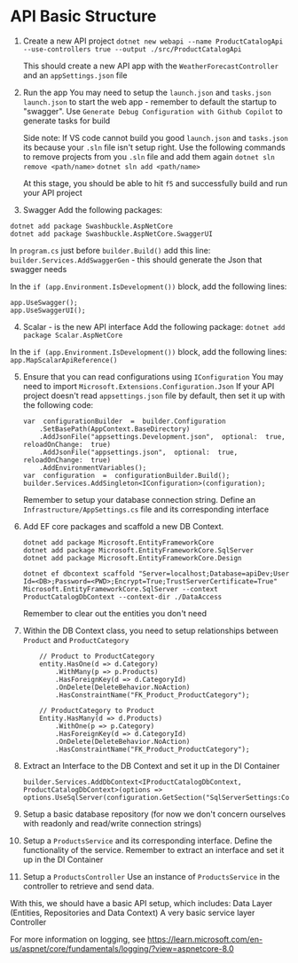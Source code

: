 # API Basic Structure

1. Create a new API project
`dotnet new webapi --name ProductCatalogApi --use-controllers true --output ./src/ProductCatalogApi`

	This should create a new API app with the `WeatherForecastController` and an `appSettings.json` file

2. Run the app
You may need to setup the `launch.json` and `tasks.json`
`launch.json` to start the web app - remember to default the startup to "swagger".
Use `Generate Debug Configuration with Github Copilot` to generate tasks for build

	Side note: If VS code cannot build you good `launch.json` and `tasks.json` its because your `.sln` file isn't setup right. Use the following commands to remove projects from you `.sln` file and add them again
	`dotnet sln remove <path/name>`
	`dotnet sln add <path/name>`

	At this stage, you should be able to hit `f5` and successfully build and run your API project

3. Swagger
Add the following packages:
```
dotnet add package Swashbuckle.AspNetCore
dotnet add package Swashbuckle.AspNetCore.SwaggerUI
```
In `program.cs` just before `builder.Build()` add this line:
`builder.Services.AddSwaggerGen` - this should generate the Json that swagger needs

In the `if (app.Environment.IsDevelopment())` block, add the following lines:
```
app.UseSwagger();
app.UseSwaggerUI();
```

4. Scalar - is the new API interface
Add the following package:
`dotnet add package Scalar.AspNetCore`

In the `if (app.Environment.IsDevelopment())` block, add the following lines:
`app.MapScalarApiReference()`

5. Ensure that you can read configurations using `IConfiguration`
You may need to import `Microsoft.Extensions.Configuration.Json`
If your API project doesn't read `appsettings.json` file by default, then set it up with the following code:
	```
	var  configurationBuilder  =  builder.Configuration
		.SetBasePath(AppContext.BaseDirectory)
		.AddJsonFile("appsettings.Development.json",  optional:  true,  reloadOnChange:  true)
		.AddJsonFile("appsettings.json",  optional:  true,  reloadOnChange:  true)
		.AddEnvironmentVariables();
	var  configuration  =  configurationBuilder.Build();
	builder.Services.AddSingleton<IConfiguration>(configuration);
	```
	Remember to setup your database connection string.
	Define an `Infrastructure/AppSettings.cs` file and its corresponding interface
	
6. Add EF core packages and scaffold a new DB Context.
	```
	dotnet add package Microsoft.EntityFrameworkCore
	dotnet add package Microsoft.EntityFrameworkCore.SqlServer
	dotnet add package Microsoft.EntityFrameworkCore.Design

	dotnet ef dbcontext scaffold "Server=localhost;Database=apiDev;User Id=<DB>;Password=<PWD>;Encrypt=True;TrustServerCertificate=True" Microsoft.EntityFrameworkCore.SqlServer --context ProductCatalogDbContext --context-dir ./DataAccess
	```
	Remember to clear out the entities you don't need

7. Within the DB Context class, you need to setup relationships between `Product` and `ProductCategory`
	```	
		// Product to ProductCategory
		entity.HasOne(d => d.Category)
			.WithMany(p => p.Products)
			.HasForeignKey(d => d.CategoryId)
			.OnDelete(DeleteBehavior.NoAction)
			.HasConstraintName("FK_Product_ProductCategory");
			
		// ProductCategory to Product
		Entity.HasMany(d => d.Products)
			.WithOne(p => p.Category)
			.HasForeignKey(d => d.CategoryId)
			.OnDelete(DeleteBehavior.NoAction)
			.HasConstraintName("FK_Product_ProductCategory");
	```
8. Extract an Interface to the DB Context and set it up in the DI Container
	```
	builder.Services.AddDbContext<IProductCatalogDbContext, ProductCatalogDbContext>(options =>
	options.UseSqlServer(configuration.GetSection("SqlServerSettings:ConnectionString").Value));
	```
	
9. Setup a basic database repository (for now we don't concern ourselves with readonly and read/write connection strings)

10. Setup a `ProductsService` and its corresponding interface.
	Define the functionality of the service. Remember to extract an interface and set it up in the DI Container

11. Setup a `ProductsController` 
	Use an instance of `ProductsService` in the controller to retrieve and send data.

With this, we should have a basic API setup, which includes:
	Data Layer (Entities, Repositories and Data Context)
	A very basic service layer
	Controller 

For more information on logging, see https://learn.microsoft.com/en-us/aspnet/core/fundamentals/logging/?view=aspnetcore-8.0
